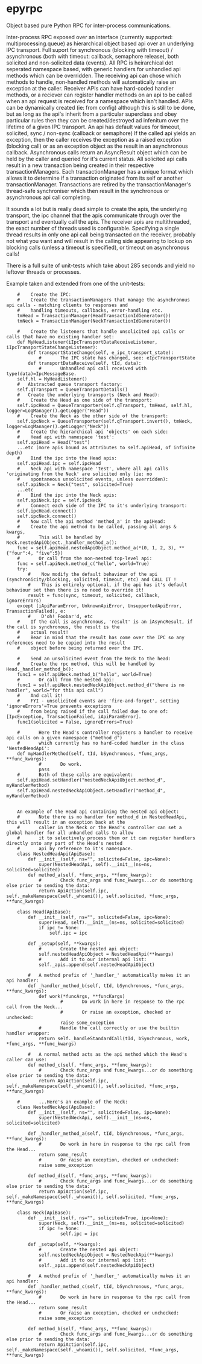 epyrpc
======

Object based pure Python RPC for inter-process communications.

Inter-process RPC exposed over an interface (currently supported: multiprocessing.queue) as hierarchical object
based api over an underlying IPC transport.
Full suport for synchronous (blocking with timeout) / asynchronous (both with timeout: callback, semaphore release), both solicited
and non-solicited data (events).
All RPC is heirarchical dot seperated namespace based, with generic handlers for unhandled api methods which 
can be overridden.
The receiving api can chose which methods to handle, non-handled methods will automatically raise an exception at
the caller.
Receiver APIs can have hard-coded handler methods, or a reciever can register handler methods on an api to be
called when an api request is received for a namespace which isn't handled.
APIs can be dynamically created (ie: from config) although this is still to be done, but as long as the api's inherit
from a particular superclass and obey particular rules then they can be created/destroyed ad infenitum over the
lifetime of a given IPC transport.
An api has default values for timeout, solicited, sync / non-sync (callback or semaphore)
If the called api yields an exception, then the caller receives the exception as a raised exception (blocking call)
or as an exception object as the result in an asynchronous callback.
Asynchronous calls return an AsyncResult object which can be held by the caller and queried for it's current status.
All solicited api calls result in a new transaction being created in their respective transactionManagers. Each
transactionManager has a unique format which allows it to determine if a transaction originated from its self or another
transactionManager.
Transactions are retired by the transactionManager's thread-safe synchroniser which then result in the synchronous
or asynchronous api call completing.

It sounds a lot but is really dead simple to create the apis, the underlying transport, the ipc channel that the apis
communicate through over the transport and eventually call the apis.
The receiver apis are multithreaded, the exact number of threads used is configurable. Specifying a single thread results
in only one api call being transacted on the receiver, probably not what you want and will result in the calling side
appearing to lockup on blocking calls (unless a timeout is specified), or timeout on asynchronous calls!

There is a full suite of unit-tests which take about 285 seconds and yield no leftover threads or processes.

Example taken and extended from one of the unit-tests:

        #    Create the IPC:
        #    Create the transactionManagers that manage the asynchronous api calls - matching clients to responses and
        #    handling timeouts, callbacks, error-handling etc.
        tmHead = TransactionManager(HeadTransactionIdGenerator())
        tmNeck = TransactionManager(NeckTransactionIdGenerator())

        #    Create the listeners that handle unsolicited api calls or calls that have no existing handler set:
        def MyHeadListener(iIpcTransportDataReceiveListener, iIpcTransportStateChangeListener):
            def transportStateChange(self, e_ipc_transport_state):
                #       The IPC state has changed, see: eIpcTransportState
            def transportDataReceive(self, tId, data):
                #       Unhandled api call received with type(data)=IpcMessageBase.
        self.hl = MyHeadListener()
        #   Abstracted queue transport factory:
        self.qTransport = QueueTransportDetails()
        #   Create the underlying transports (Neck and Head):
        #    Create the Head as one side of the transport:
        self.ipcHead = QueueTransporter(self.qTransport, tmHead, self.hl, logger=LogManager().getLogger("Head"))
        #    Create the Neck as the other side of the transport:
        self.ipcNeck = QueueTransporter(self.qTransport.invert(), tmNeck, logger=LogManager().getLogger("Neck"))
        #    Create the hierarchical api 'objects' on each side:
        #    Head api with namespace 'test':
        self.apiHead = Head("test")
        ...etc (more apis bound as attributes to self.apiHead, of infinite depth)
        #    Bind the ipc into the Head apis:
        self.apiHead.ipc = self.ipcHead
        #    Neck api with namespace 'test', where all api calls 'originating from the Neck' are solicited only (ie: no
        #    spontaneous unsolicited events, unless overridden):
        self.apiNeck = Neck("test", solicited=True)
        ...etc
        #    Bind the ipc into the Neck apis:
        self.apiNeck.ipc = self.ipcNeck
        #    Connect each side of the IPC to it's underlying transport:
        self.ipcHead.connect()
        self.ipcNeck.connect()
        #    Now call the api method 'method_a' in the apiHead:
        #    Create the api method to be called, passing all args & kwargs,
        #       This will be handled by Neck.nestedApiObject._handler_method_a():
        func = self.apiHead.nestedApiObject.method_a(*(0, 1, 2, 3), **{"four":4, "five":5})
        #       Or call from the non-nested top-level api:
        func = self.apiNeck.method_c("hello", world=True)
        try:
            #    Now modify the default behaviour of the api (synchronicity/blocking, solicited, timeout, etc) and CALL IT !
            #    This is entirely optional, if the api has it's default behaviour set then there is no need to override it!
            result = func(sync, timeout, solicited, callback, ignoreErrors)
        except (iApiParamError, UnknownApiError, UnsupportedApiError, TransactionFailed), e:
            #    D'oh! Foobar'd, etc
        #    If the call is asynchronous, 'result' is an iAsyncResult, if the call is synchronous, the result is the
        #    actual result!
        #    Bear in mind that the result has come over the IPC so any references need to be copied into the result
        #    object before being returned over the IPC.
        
        #    Send an unsolicited event from the Neck to the head:
        #    Create the rpc method, this will be handled by Head._handler_method_b():
        func1 = self.apiNeck.method_b("hello", world=True)
        #       Or call from the nested api:
        func1 = self.apiNeck.nestedNeckApiObject.method_d("there is no handler", world="for this api call")
        #    And call it!
        #    FYI - unsolicited events are 'fire-and-forget', setting 'ignoreErrors'=True prevents exceptions
        #    from being raised if the call failed due to one of: [IpcException, TransactionFailed, iApiParamError].
        func1(solicited = False, ignoreErrors=True)
        
        #       Here the Head's controller registers a handler to receive api calls on a given namespace ("method_d")
        #       which currently has no hard-coded handler in the class 'NestedHeadApi':
        def myHandlerMethod(self, tId, bSynchronous, *func_args, **func_kwargs):
                #       Do work.
                pass
        #       Both of these calls are equivalent:
        self.apiHead.setHandler("nestedNeckApiObject.method_d", myHandlerMethod)
        self.apiHead.nestedNeckApiObject.setHandler("method_d", myHandlerMethod)
        
        
        An example of the Head api containing the nested api object:
        #       Note there is no handler for method_d in NestedHeadApi, this will result in an exception back at the
        #       caller in the Neck or the Head's controller can set a global handler for all unhandled calls to allow
        #       it to selectively process them or it can register handlers directly onto any part of the Head's nested
        #       api by reference to it's namespace.
        class NestedHeadApi(ApiBase):
            def __init__(self, ns="", solicited=False, ipc=None):
                super(NestedHeadApi, self).__init__(ns=ns, solicited=solicited)
            def method_a(self, *func_args, **func_kwargs):
                #       Check func_args and func_kwargs...or do something else prior to sending the data:
                return ApiAction(self.ipc, self._makeNamespace(self._whoami()), self.solicited, *func_args, **func_kwargs)
        
        class Head(ApiBase):
            def __init__(self, ns="", solicited=False, ipc=None):
                super(Head, self).__init__(ns=ns, solicited=solicited)
                if ipc != None:
                    self.ipc = ipc

            def _setup(self, **kwargs):
                #       Create the nested api object:
                self.nestedHeadApiObject = NestedHeadApi(**kwargs)
                #       Add it to our internal api list:
                self._apis.append(self.nestedHeadApiObject)
        
            #   A method prefix of '_handler_' automatically makes it an api handler:
            def _handler_method_b(self, tId, bSynchronous, *func_args, **func_kwargs):
                def work(*funcArgs, **funcKargs)
                        #       Do work in here in response to the rpc call from the Neck...
                        #       Or raise an exception, checked or unchecked:
                        raise some_exception        
                #       Handle the call correctly or use the builtin handler wrapper:
                return self._handleStandardCall(tId, bSynchronous, work, *func_args, **func_kwargs)
        
            #   A normal method acts as the api method which the Head's caller can use:
            def method_c(self, *func_args, **func_kwargs):
                #       Check func_args and func_kwargs...or do something else prior to sending the data:
                return ApiAction(self.ipc, self._makeNamespace(self._whoami()), self.solicited, *func_args, **func_kwargs)

        #       ...Here's an example of the Neck:
        class NestedNeckApi(ApiBase):
            def __init__(self, ns="", solicited=False, ipc=None):
                super(NestedNeckApi, self).__init__(ns=ns, solicited=solicited)

            def _handler_method_a(self, tId, bSynchronous, *func_args, **func_kwargs):
                #       Do work in here in response to the rpc call from the Head...
                return some_result
                #       Or raise an exception, checked or unchecked:
                raise some_exception

            def method_d(self, *func_args, **func_kwargs):
                #       Check func_args and func_kwargs...or do something else prior to sending the data:
                return ApiAction(self.ipc, self._makeNamespace(self._whoami()), self.solicited, *func_args, **func_kwargs)
                
        class Neck(ApiBase):
            def __init__(self, ns="", solicited=True, ipc=None):
                super(Neck, self).__init__(ns=ns, solicited=solicited)
                if ipc != None:
                        self.ipc = ipc
 
            def _setup(self, **kwargs):
                #       Create the nested api object:
                self.nestedNeckApiObject = NestedNeckApi(**kwargs)
                #       Add it to our internal api list:
                self._apis.append(self.nestedNeckApiObject)
                
            #   A method prefix of '_handler_' automatically makes it an api handler:
            def _handler_method_c(self, tId, bSynchronous, *func_args, **func_kwargs):
                #       Do work in here in response to the rpc call from the Head...
                return some_result
                #       Or raise an exception, checked or unchecked:
                raise some_exception
                
            def method_b(self, *func_args, **func_kwargs):
                #       Check func_args and func_kwargs...or do something else prior to sending the data:
                return ApiAction(self.ipc, self._makeNamespace(self._whoami()), self.solicited, *func_args, **func_kwargs)
                
                
